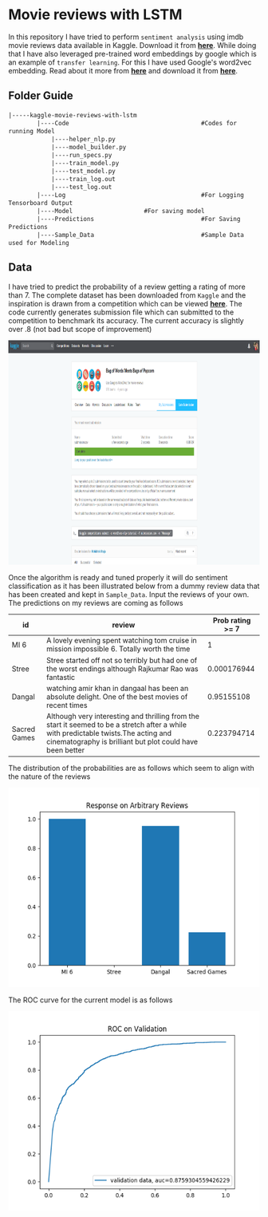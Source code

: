 # **Movie reviews with LSTM**

In this repository I have tried to perform `sentiment analysis` using imdb movie reviews data available in Kaggle. Download it from **[here](https://www.kaggle.com/c/word2vec-nlp-tutorial/data)**.
While doing that I have also leveraged pre-trained word embeddings by google which is an example of `transfer learning`. For this I have used Google's word2vec embedding.
Read about it more from **[here](https://code.google.com/archive/p/word2vec/)** and download it from **[here](https://www.kaggle.com/ymtoo86/googlenews-vectors-negative300)**.

## **Folder Guide**
```
|-----kaggle-movie-reviews-with-lstm  
		|----Code                                     #Codes for running Model			                      
			|----helper_nlp.py
			|----model_builder.py
			|----run_specs.py
			|----train_model.py
			|----test_model.py
			|----train_log.out
			|----test_log.out
		|----Log                                      #For Logging Tensorboard Output
		|----Model				      #For saving model  
		|----Predictions                              #For Saving Predictions
		|----Sample_Data                              #Sample Data used for Modeling 
```
## Data

I have tried to predict the probability of a review getting a rating of more than 7. The complete dataset
has been downloaded from `Kaggle` and the inspiration is drawn from a competition which can be viewed **[here](https://www.kaggle.com/c/word2vec-nlp-tutorial)**. The
code currently generates submission file which can submitted to the competition to benchmark its accuracy. The current accuracy is slightly over .8 (not bad but scope of improvement)

<img src="https://raw.githubusercontent.com/ahujaavi13/kaggle-movie-reviews-with-lstm/master/Predictions/kaggle_accuracy.png" width=1000 height = 450>

Once the algorithm is ready and tuned properly it will do sentiment classification as it has been illustrated below from a dummy review data that has been created and kept in
`Sample_Data`. Input the reviews of your own. The predictions on my reviews are coming as follows  

| id           | review                                                                                                                                                                                                | Prob rating >= 7 |
|--------------|-------------------------------------------------------------------------------------------------------------------------------------------------------------------------------------------------------|------------------|
| MI 6         | A lovely evening spent watching tom cruise in mission impossible 6.   Totally worth the time                                                                                                          | 1                |
| Stree        | Stree started off not so terribly but had one of the worst endings   although Rajkumar Rao was fantastic                                                                                              | 0.000176944      |
| Dangal       | watching amir khan in dangaal has been an absolute delight. One of the   best movies of recent times                                                                                                  | 0.95155108       |
| Sacred Games | Although very interesting and thrilling from the start it seemed to be a   stretch after a while with predictable twists.The acting and cinematography   is brilliant but plot could have been better | 0.223794714      |

The distribution of the probabilities are as follows which seem to align with the nature of the reviews

<img src="https://raw.githubusercontent.com/ahujaavi13/kaggle-movie-reviews-with-lstm/master/Predictions/custom_reviews.png" width=600 height = 400>

The ROC curve for the current model is as follows

<img src="https://raw.githubusercontent.com/ahujaavi13/kaggle-movie-reviews-with-lstm/master/Predictions/roc_on_validation.png" width=600 height = 400>
